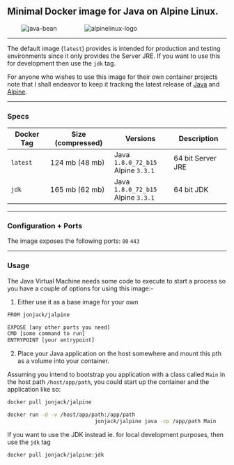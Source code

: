 ## Minimal Docker image for Java on Alpine Linux.

&nbsp;&nbsp;&nbsp;&nbsp;&nbsp;&nbsp;&nbsp; ![java-bean](https://cloud.githubusercontent.com/assets/604609/11711952/ffaa4b3a-9f21-11e5-9cd6-e3cb705c2146.jpg) &nbsp;&nbsp;&nbsp;&nbsp;&nbsp;&nbsp;&nbsp;&nbsp;&nbsp;&nbsp;&nbsp;&nbsp;&nbsp;&nbsp;
![alpinelinux-logo](https://cloud.githubusercontent.com/assets/604609/11691594/a255c628-9e93-11e5-8a0b-3275b8437c98.jpg)

---

The default image (`latest`) provides is intended for production and testing environments since it only provides the Server JRE. If you want to use this for development then use the `jdk` tag.

For anyone who wishes to use this image for their own container projects note that I shall endeavor to keep it tracking the latest release of [Java](https://www.oracle.com/java/index.html) and [Alpine](http://www.alpinelinux.org/).

---

### Specs 

Docker Tag    |  Size (compressed)  |  Versions                               |  Description
--------------|---------------------|-----------------------------------------|-------------------------
`latest`      | 124 mb (48 mb)      | Java `1.8.0_72_b15` <br>Alpine `3.3.1`  | 64 bit Server JRE
`jdk`         | 165 mb (62 mb)      | Java `1.8.0_72_b15` <br>Alpine `3.3.1`  | 64 bit JDK

---

### Configuration + Ports

The image exposes the following ports:   `80`  `443`

---

### Usage 

The Java Virtual Machine needs some code to execute to start a process so you have a couple of options for using this image:-

1. Either use it as a base image for your own

 ```bash
FROM jonjack/jalpine

EXPOSE [any other ports you need]
CMD [some command to run]
ENTRYPOINT [your entrypoint]
```

2. Place your Java application on the host somewhere and mount this pth as a volume into your container.    

 Assuming you intend to bootstrap you application with a class called `Main` in the host path `/host/app/path`, you could start up the container and the application like so:

 ```bash
docker pull jonjack/jalpine

docker run -d -v /host/app/path:/app/path 
                             jonjack/jalpine java -cp /app/path Main
```

If you want to use the JDK instead ie. for local development purposes, then use the `jdk` tag

```bash
docker pull jonjack/jalpine:jdk
```


